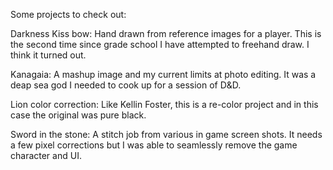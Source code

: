 Some projects to check out:

Darkness Kiss bow:
Hand drawn from reference images for a player. This is the second time since grade school
I have attempted to freehand draw. I think it turned out.

Kanagaia:
A mashup image and my current limits at photo editing. It was a deap sea god I needed 
to cook up for a session of D&D.

Lion color correction:
Like Kellin Foster, this is a re-color project and in this case the original was pure black.

Sword in the stone:
A stitch job from various in game screen shots. It needs a few pixel corrections but I was 
able to seamlessly remove the game character and UI.
